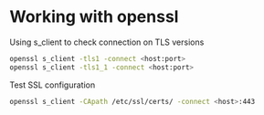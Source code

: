# Working with openssl

Using s_client to check connection on TLS versions

```sh
openssl s_client -tls1 -connect <host:port>
openssl s_client -tls1_1 -connect <host:port>
```

Test SSL configuration

```sh
openssl s_client -CApath /etc/ssl/certs/ -connect <host>:443
```
